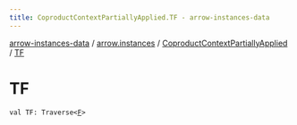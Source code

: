 ```yaml
---
title: CoproductContextPartiallyApplied.TF - arrow-instances-data
---
```


[arrow-instances-data](../../index.html) / [arrow.instances](../index.html) / [CoproductContextPartiallyApplied](index.html) / [TF](./-t-f.html)

# TF

`val TF: Traverse<`[`F`](index.html#F)`>`